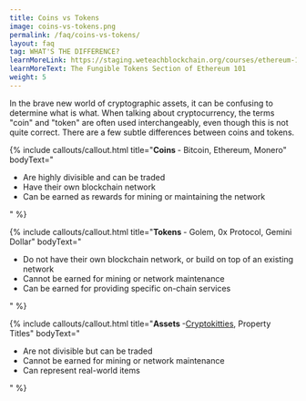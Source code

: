 ```yaml
---
title: Coins vs Tokens
image: coins-vs-tokens.png
permalink: /faq/coins-vs-tokens/
layout: faq
tag: WHAT'S THE DIFFERENCE?
learnMoreLink: https://staging.weteachblockchain.org/courses/ethereum-101-blockchain-beyond-bitcoin/2/fungible-tokens/
learnMoreText: The Fungible Tokens Section of Ethereum 101
weight: 5
---
```

<span>In the brave new world of cryptographic assets, it can be confusing to determine what is what. When talking about cryptocurrency, the terms "coin" and "token" are often used interchangeably, even though this is not quite correct. There are a few subtle differences between coins and tokens.</span>

{% include callouts/callout.html
   title="<strong>Coins </strong>- Bitcoin, Ethereum, Monero"
	bodyText="<ul>
 	<li>Are highly divisible and can be traded</li>
 	<li>Have their own blockchain network</li>
 	<li>Can be earned as rewards for mining or maintaining the network</li>
</ul>"
%}

{% include callouts/callout.html
   title="<strong>Tokens </strong>- Golem, 0x Protocol, Gemini Dollar"
	bodyText="<ul>
 	<li>Do not have their own blockchain network, or build on top of an existing network</li>
 	<li>Cannot be earned for mining or network maintenance</li>
 	<li>Can be earned for providing specific on-chain services</li>
</ul>"
%}

{% include callouts/callout.html
   title="<strong>Assets </strong>-<a href='https://www.cryptokitties.co/'>Cryptokitties</a>, Property Titles"
	bodyText="<ul>
 	<li>Are not divisible but can be traded</li>
 	<li>Cannot be earned for mining or network maintenance</li>
 	<li>Can represent real-world items</li>
</ul>"
%}
